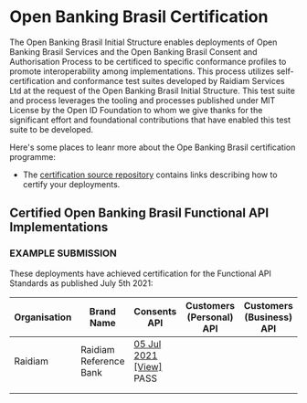 # Open Banking Brasil Certification

The Open Banking Brasil Initial Structure enables deployments of Open Banking Brasil Services and the Open Banking Brasil Consent and Authorisation Process to be certificed to specific conformance profiles to promote interoperability among implementations. This process utilizes self-certification and conformance test suites developed by Raidiam Services Ltd at the request of the Open Banking Brasil Initial Structure. This test suite and process leverages the tooling and processes published under MIT License by the Open ID Foundation to whom we give thanks for the significant effort and foundational contributions that have enabled this test suite to be developed.

Here's some places to leanr more about the Ope Banking Brasil certification programme:

* The [certification source repository](https://gitlab.com/obb1/certification) contains links describing how to certify your deployments.

## Certified Open Banking Brasil Functional API Implementations

### EXAMPLE SUBMISSION

These deployments have achieved certification for the Functional API Standards as published July 5th 2021:

| Organisation | Brand Name             | Consents API                                                                                                                                              | Customers (Personal) API | Customers (Business) API | Resources API | Registrations API | Accounts API | Credit Cards API | Credit Operations API |
|--------------|------------------------|-----------------------------------------------------------------------------------------------------------------------------------------------------------|--------------------------|--------------------------|---------------|-------------------|--------------|------------------|-----------------------|
| Raidiam      | Raidiam Reference Bank | [05 Jul 2021](./submissions/function/accounts/1.0.0-rc6.7/raidiamxxxx.zip)<br/> [[View]](https://web.conformance.com/link/to/public/plan.html) <br/> PASS |                          |                          |               |                   |              |                  |                       |
|              |                        |                                                                                                                                                           |                          |                          |               |                   |              |                  |                       |
|              |                        |                                                                                                                                                           |                          |                          |               |                   |              |                  |                       |
